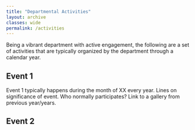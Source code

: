 ```yaml
---
title: "Departmental Activities"
layout: archive
classes: wide
permalink: /activities
---
```

Being a vibrant department with active engagement, the following are a set of activities that are typically organized by the department through a calendar year.

## Event 1
Event 1 typically happens during the month of XX every year.
Lines on significance of event.
Who normally participates?
Link to a gallery from previous year/years.

## Event 2

